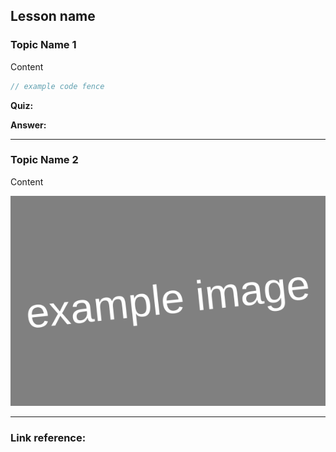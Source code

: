 ## Lesson name

### Topic Name 1

Content

```C
// example code fence
```

**Quiz:**

**Answer:**

---

### Topic Name 2

Content

![](./C/assets/images/example.png)

---

### Link reference:

[Example link]: example.com	" "

